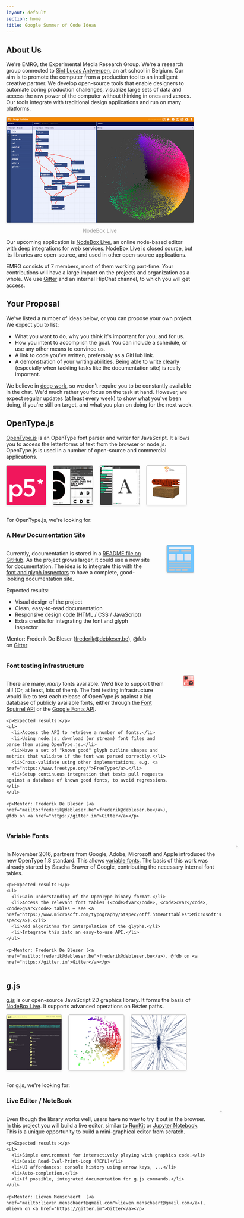 ```yaml
---
layout: default
section: home
title: Google Summer of Code Ideas
---
```

<style>
.project-thumbs { display: flex; align-items: center; }
.project-thumbs a { margin: 0 20px 0 0; }
p.caption { text-align: center; margin-top: -5px; color: #999; }
img.thumb { margin-bottom: 1em; border: 1px solid rgba(0, 0, 0, 0.3); border-radius: 3px; box-shadow: 0 2px 5px rgba(0, 0, 0, 0.1); }
@media (min-width: 768px) {
  .project { display: flex; margin-bottom: 1em; }
  .project .left { width: 300px; margin-right: 20px; }
  .project h3 { border-bottom: none; }
  .proposal { display: flex; margin-bottom: 1em; }
  .proposal .image { order: 1; width: 60%; margin-left: 40px;}
}
</style>
## About Us
We're EMRG, the Experimental Media Research Group. We're a research group connected to [Sint Lucas Antwerpen](https://www.sintlucasantwerpen.be/english/who-we-are-art-design-and-jewellery), an art school in Belgium. Our aim is to promote the computer from a production tool to an intelligent creative partner. We develop open-source tools that enable designers to automate boring production challenges, visualize large sets of data and access the raw power of the computer without thinking in ones and zeroes. Our tools integrate with traditional design applications and run on many platforms.

<img src="/media/home/nodeboxlive.jpg" alt="NodeBox Live Screenshot" class="thumb">
<p class="caption">NodeBox Live</p>

Our upcoming application is <a href="https://nodebox.live">NodeBox Live</a>, an online node-based editor with deep integrations for web services. NodeBox Live is closed source, but its libraries are open-source, and used in other open-source applications.

EMRG consists of 7 members, most of them working part-time. Your contributions will have a large impact on the projects and organization as a whole. We use <a href="https://gitter.im/nodebox">Gitter</a> and an internal HipChat channel, to which you will get access.


## Your Proposal
We've listed a number of ideas below, or you can propose your own project. We expect you to list:

- What you want to do, why you think it's important for you, and for us.
- How you intent to accomplish the goal. You can include a schedule, or use any other means to convince us.
- A link to code you've written, preferably as a GitHub link.
- A demonstration of your writing abilities. Being able to write clearly (especially when tackling tasks like the documentation site) is really important.

We believe in [deep work](http://calnewport.com/books/deep-work/), so we don't require you to be constantly available in the chat. We'd much rather you focus on the task at hand. However, we expect regular updates (at least every week) to show what you've been doing, if you're still on target, and what you plan on doing for the next week.

## OpenType.js
[OpenType.js](http://opentype.js.org/) is an OpenType font parser and writer for JavaScript. It allows you to access the letterforms of text from the browser or node.js. OpenType.js is used in a number of open-source and commercial applications.

<div class="project-thumbs">
  <a href="https://p5js.org/"><img src="/media/gsoc-2017/p5.png" alt="Logo of the p5.js project" class="thumb"></a>
  <a href="https://www.fontself.com/"><img src="/media/gsoc-2017/fontself.jpg" alt="Screenshot of the FontSelf project" class="thumb"></a>
  <a href="https://www.prototypo.io/"><img src="/media/gsoc-2017/prototypo.jpg" alt="Screenshot of the FontSelf project" class="thumb"></a>
  <a href="http://twikblog.twikit.com/3d-trophy-factory-lets-create-3d-printed-trophies-awards/"><img src="/media/gsoc-2017/trophy.jpg" alt="Screenshot of the Twikit Trophy Factory" class="thumb"></a>
</div>

For OpenType.js, we're looking for:

### A New Documentation Site
<div class="proposal">
  <div class="image">
    <img src="/media/gsoc-2017/docsite.png" alt="Documentation Site" class="thumb">
  </div>
  <div class="text">
    <p>Currently, documentation is stored in a <a href="https://github.com/nodebox/opentype.js/blob/master/README.md">README file on GitHub</a>. As the project grows larger, it could use a new site for documentation. The idea is to integrate this with the <a href="http://opentype.js.org/glyph-inspector.html">font and glyph inspectors</a> to have a complete, good-looking documentation site.</p>
    <p>Expected results:</p>
    <ul>
      <li>Visual design of the project</li>
      <li>Clean, easy-to-read documentation</li>
      <li>Responsive design code (HTML / CSS / JavaScript)</li>
      <li>Extra credits for integrating the font and glyph inspector</li>
    </ul>
    <p>Mentor: Frederik De Bleser (<a href="mailto:frederik@debleser.be">frederik@debleser.be</a>), @fdb on <a href="https://gitter.im">Gitter</a></p>
  </div>
</div>

### Font testing infrastructure
<div class="proposal">
  <div class="image">
    <img src="/media/gsoc-2017/infra.png" alt="Testing Infrastructure" class="thumb">
  </div>
  <div class="text">
    <p>There are many, <em>many</em> fonts available. We'd like to support them all! (Or, at least, lots of them). The font testing infrastructure would like to test each release of OpenType.js against a big database of publicly available fonts, either through the <a href="https://www.fontsquirrel.com/blog/2010/12/the-font-squirrel-api">Font Squirrel API</a> or the <a href="https://developers.google.com/fonts/docs/developer_api">Google Fonts API</a>.</p>

    <p>Expected results:</p>
    <ul>
      <li>Access the API to retrieve a number of fonts.</li>
      <li>Using node.js, download (or stream) font files and parse them using OpenType.js.</li>
      <li>Have a set of "known good" glyph outline shapes and metrics that validate if the font was parsed correctly.</li>
      <li>Cross-validate using other implementations, e.g. <a href="https://www.freetype.org/">FreeType</a>.</li>
      <li>Setup continuous integration that tests pull requests against a database of known good fonts, to avoid regressions.</li>
    </ul>

    <p>Mentor: Frederik De Bleser (<a href="mailto:frederik@debleser.be">frederik@debleser.be</a>), @fdb on <a href="https://gitter.im">Gitter</a></p>
  </div>
</div>

### Variable Fonts
<div class="proposal">
  <div class="image">
    <img src="/media/gsoc-2017/font-cube.png" alt="Font Cube" class="thumb">
  </div>
  <div class="text">
    <p>In November 2016, partners from Google, Adobe, Microsoft and Apple introduced the new OpenType 1.8 standard. This allows <a href="https://medium.com/@tiro/https-medium-com-tiro-introducing-opentype-variable-fonts-12ba6cd2369">variable fonts</a>. The basis of this work was already started by Sascha Brawer of Google, contributing the necessary internal font tables.</p>

    <p>Expected results:</p>
    <ul>
      <li>Gain understanding of the OpenType binary format.</li>
      <li>Access the relevant font tables (<code>fvar</code>, <code>cvar</code>, <code>gvar</code> tables — see <a href="https://www.microsoft.com/typography/otspec/otff.htm#otttables">Microsoft's spec</a>).</li>
      <li>Add algorithms for interpolation of the glyphs.</li>
      <li>Integrate this into an easy-to-use API.</li>
    </ul>

    <p>Mentor: Frederik De Bleser (<a href="mailto:frederik@debleser.be">frederik@debleser.be</a>), @fdb on <a href="https://gitter.im">Gitter</a></p>
  </div>
</div>

## g.js
[g.js](http://g.js.org/) is our open-source JavaScript 2D graphics library. It forms the basis of [NodeBox Live](https://nodebox.live/). It supports advanced operations on Bézier paths.

<div class="project-thumbs">
  <a href="https://g.js.org/"><img src="/media/gsoc-2017/gsite.jpg" alt="Screenshot of the g.js site." class="thumb"></a>
  <a href="https://nodebox.live/"><img src="/media/gsoc-2017/mixels.jpg" alt="Screenshot of a NodeBox Live visualization" class="thumb"></a>
  <a href="https://nodebox.live/"><img src="/media/gsoc-2017/metashape.jpg" alt="Screenshot of the Metashape Project" class="thumb"></a>
</div>

For g.js, we're looking for:

### Live Editor / NoteBook
<div class="proposal">
  <div class="image">
    <img src="/media/gsoc-2017/gconsole.png" alt="g.js console" class="thumb">
  </div>
  <div class="text">
    <p>Even though the library works well, users have no way to try it out in the browser. In this project you will build a live editor, similar to <a href="https://runkit.com/">RunKit</a> or <a href="https://jupyter.org/">Jupyter Notebook</a>. This is a unique opportunity to build a mini-graphical editor from scratch.</p>

    <p>Expected results:</p>
    <ul>
      <li>Simple environment for interactively playing with graphics code.</li>
      <li>Basic Read-Eval-Print-Loop (REPL)</li>
      <li>UI affordances: console history using arrow keys, ...</li>
      <li>Auto-completion.</li>
      <li>If possible, integrated documentation for g.js commands.</li>
    </ul>

    <p>Mentor: Lieven Menschaert  (<a href="mailto:lieven.menschaert@gmail.com">lieven.menschaert@gmail.com</a>), @lievn on <a href="https://gitter.im">Gitter</a></p>
  </div>
</div>
